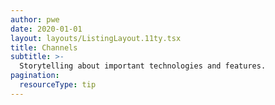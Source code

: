 ```yaml
---
author: pwe
date: 2020-01-01
layout: layouts/ListingLayout.11ty.tsx
title: Channels
subtitle: >-
  Storytelling about important technologies and features.
pagination:
  resourceType: tip
---
```


